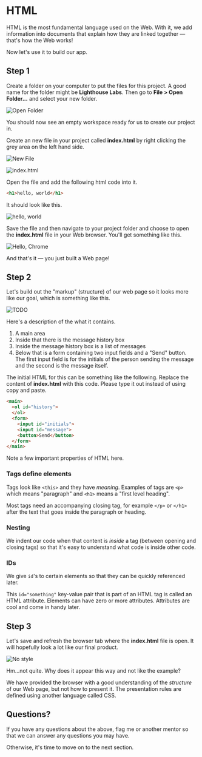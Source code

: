 # HTML

HTML is the most fundamental language used on the Web. With it, we add information into documents that explain how they are linked together &mdash; that's how the Web works!

Now let's use it to build our app.

## Step 1

Create a folder on your computer to put the files for this project. A good name for the folder might be **Lighthouse Labs**. Then go to **File &gt; Open Folder...** and select your new folder. 

![Open Folder](/assets/open-folder.png)

You should now see an empty workspace ready for us to create our project in.

Create an new file in your project called **index.html** by right clicking the grey area on the left hand side.

![New File](/assets/new-file.png)

![index.html](/assets/index.html.png)

Open the file and add the following html code into it.

```html
<h1>hello, world</h1>
```

It should look like this.

![hello, world](/assets/hello-world.png)

Save the file and then navigate to your project folder and choose to open the **index.html** file in your Web browser. You'll get something like this.

![Hello, Chrome](/assets/hello-browser.png)

And that's it &mdash; you just built a Web page!

## Step 2

Let's build out the "markup" (structure) of our web page so it looks more like our goal, which is something like this.

![TODO]()

Here's a description of the what it contains.

1. A main area
2. Inside that there is the message history box
3. Inside the message history box is a list of messages
4. Below that is a form containing two input fields and a "Send" button. The first input field is for the initials of the person sending the message and the second is the message itself.

The initial HTML for this can be something like the following. Replace the content of **index.html** with this code. Please type it out instead of using copy and paste.

```html
<main>
  <ol id="history">
  </ol>
  <form>
    <input id="initials">
    <input id="message">
    <button>Send</button>
  </form>
</main>
```

Note a few important properties of HTML here.

### Tags define elements

Tags look like `<this>` and they have *meaning*. Examples of tags are `<p>` which means "paragraph" and `<h1>` means a "first level heading".

Most tags need an accompanying closing tag, for example `</p>` or `</h1>` after the text that goes inside the paragraph or heading.

### Nesting

We indent our code when that content is *inside* a tag (between opening and closing tags) so that it's easy to understand what code is inside other code. 

### IDs

We give `id`'s to certain elements so that they can be quickly referenced later.

This `id="something"` key-value pair that is part of an HTML tag is called an HTML attribute. Elements can have zero or more attributes. Attributes are cool and come in handy later.

## Step 3

Let's save and refresh the browser tab where the **index.html** file is open. It will hopefully look a lot like our final product.

![No style](/assets/no-styles.png)

Hm...not quite. Why does it appear this way and not like the example? 

We have provided the browser with a good understanding of the *structure* of our Web page, but not how to present it. The presentation rules are defined using another language called CSS.

## Questions?

If you have any questions about the above, flag me or another mentor so that we can answer any questions you may have.

Otherwise, it's time to move on to the next section.
